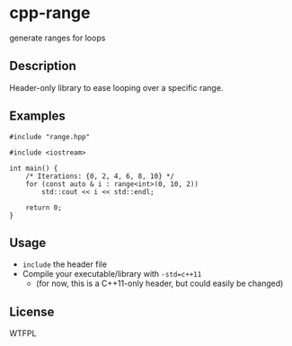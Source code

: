 cpp-range
=========

generate ranges for loops

Description
----------- 

Header-only library to ease looping over a specific range.

Examples
--------

    #include "range.hpp"

    #include <iostream>

    int main() {
        /* Iterations: {0, 2, 4, 6, 8, 10} */
        for (const auto & i : range<int>(0, 10, 2))
            std::cout << i << std::endl;

        return 0;
    }


Usage
-----

* `include` the header file
* Compile your executable/library with `-std=c++11`
    * (for now, this is a C++11-only header, but could easily be changed)

License
-------

WTFPL
